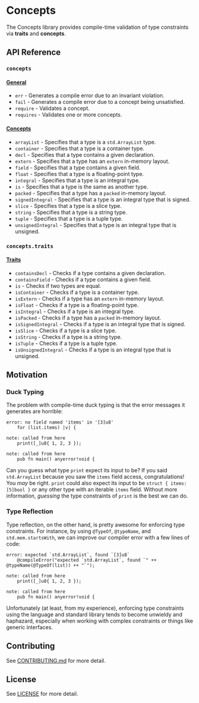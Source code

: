 # Concepts

The Concepts library provides compile-time validation of type constraints via
**traits** and **concepts**.

## API Reference

### `concepts`

#### [General](src/lib.zig)

- `err` - Generates a compile error due to an invariant violation.
- `fail` - Generates a compile error due to a concept being unsatisfied.
- `require` - Validates a concept.
- `requires` - Validates one or more concepts.

#### [Concepts](src/concepts)

- `arrayList` - Specifies that a type is a `std.ArrayList` type.
- `container` - Specifies that a type is a container type.
- `decl` - Specifies that a type contains a given declaration.
- `extern` - Specifies that a type has an `extern` in-memory layout.
- `field` - Specifies that a type contains a given field.
- `float` - Specifies that a type is a floating-point type.
- `integral` - Specifies that a type is an integral type.
- `is` - Specifies that a type is the same as another type.
- `packed` - Specifies that a type has a `packed` in-memory layout.
- `signedIntegral` - Specifies that a type is an integral type that is signed.
- `slice` - Specifies that a type is a slice type.
- `string` - Specifies that a type is a string type.
- `tuple` - Specifies that a type is a tuple type.
- `unsignedIntegral` - Specifies that a type is an integral type that is unsigned.

### `concepts.traits`

#### [Traits](src/traits)

- `containsDecl` - Checks if a type contains a given declaration.
- `containsField` - Checks if a type contains a given field.
- `is` - Checks if two types are equal.
- `isContainer` - Checks if a type is a container type.
- `isExtern` - Checks if a type has an `extern` in-memory layout.
- `isFloat` - Checks if a type is a floating-point type.
- `isIntegral` - Checks if a type is an integral type.
- `isPacked` - Checks if a type has a `packed` in-memory layout.
- `isSignedIntegral` - Checks if a type is an integral type that is signed.
- `isSlice` - Checks if a type is a slice type.
- `isString` - Checks if a type is a string type.
- `isTuple` - Checks if a type is a tuple type.
- `isUnsignedIntegral` - Checks if a type is an integral type that is unsigned.

## Motivation

### Duck Typing

The problem with compile-time duck typing is that the error messages it
generates are horrible:

```
error: no field named 'items' in '[3]u8'
    for (list.items) |v| {

note: called from here
    print([_]u8{ 1, 2, 3 });

note: called from here
    pub fn main() anyerror!void {

```

Can you guess what type `print` expect its input to be? If you said
`std.ArrayList` because you saw the `items` field access, congratulations! You
*may* be right. `print` could also expect its input to be `struct { items:
[5]bool }` or any other type with an iterable `items` field. Without more
information, *guessing* the type constraints of `print` is the best we can do.

### Type Reflection

Type reflection, on the other hand, is pretty awesome for enforcing type
constraints. For instance, by using `@TypeOf`, `@typeName`, and
`std.mem.startsWith`, we can improve our compiler error with a few lines of
code:

```
error: expected `std.ArrayList`, found `[3]u8`
    @compileError("expected `std.ArrayList`, found `" ++ @typeName(@TypeOf(list)) ++ "`");

note: called from here
    print([_]u8{ 1, 2, 3 });

note: called from here
    pub fn main() anyerror!void {
```

Unfortunately (at least, from my experience), enforcing type constraints using
the language and standard library tends to become unwieldy and haphazard,
especially when working with complex constraints or things like generic
interfaces.

## Contributing

See [CONTRIBUTING.md](CONTRIBUTING.md) for more detail.

## License

See [LICENSE](LICENSE) for more detail.
